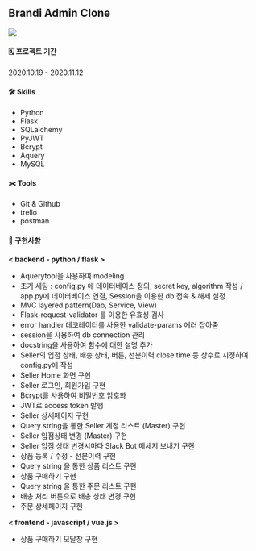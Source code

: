 ## Brandi Admin Clone

![](https://images.velog.io/images/dnpxm387/post/3f0e4e0b-2d92-42be-85c3-ebea39c77353/%E1%84%89%E1%85%B3%E1%84%8F%E1%85%B3%E1%84%85%E1%85%B5%E1%86%AB%E1%84%89%E1%85%A3%E1%86%BA%202020-11-19%20%E1%84%8B%E1%85%A9%E1%84%92%E1%85%AE%2010.47.08.png)


#### 🗓 프로젝트 기간 
2020.10.19 - 2020.11.12

#### 🛠 Skills
- Python
- Flask
- SQLalchemy
- PyJWT
- Bcrypt
- Aquery
- MySQL

#### ✂️ Tools
- Git & Github
- trello
- postman

#### 📌 구현사항
**< backend - python / flask >**
- Aquerytool을 사용하여 modeling
- 초기 세팅 : config.py 에 데이터베이스 정의, secret key, algorithm 작성 / app.py에 데이터베이스 연결, Session을 이용한 db 접속 & 해제 설정
- MVC layered pattern(Dao, Service, View)
- Flask-request-validator 를 이용한 유효성 검사
- error handler 데코레이터를 사용한 validate-params 에러 잡아줌
- session을 사용하여 db connection 관리
- docstring을 사용하여 함수에 대한 설명 추가
- Seller의 입점 상태, 배송 상태, 버튼, 선분이력 close time 등 상수로 지정하여 config.py에 작성
- Seller Home 화면 구현
- Seller 로그인, 회원가입 구현
- Bcrypt를 사용하여 비밀번호 암호화
- JWT로 access token 발행
- Seller 상세페이지 구현
- Query string을 통한 Seller 계정 리스트 (Master) 구현
- Seller 입점상태 변경 (Master) 구현
- Seller 입점 상태 변경시마다 Slack Bot 메세지 보내기 구현
- 상품 등록 / 수정 - 선분이력 구현
- Query string 을 통한 상품 리스트 구현
- 상품 구매하기 구현
- Query string 을 통한 주문 리스트 구현
- 배송 처리 버튼으로 배송 상태 변경 구현
- 주문 상세페이지 구현

**< frontend - javascript / vue.js >**
- 상품 구매하기 모달창 구현
